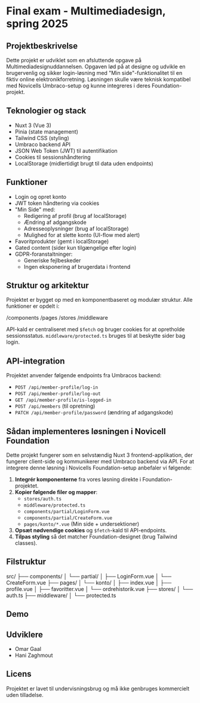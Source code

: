 # Final exam - Multimediadesign, spring 2025 

## Projektbeskrivelse

Dette projekt er udviklet som en afsluttende opgave på Multimediadesignuddannelsen. Opgaven lød på at designe og udvikle en brugervenlig og sikker login-løsning med "Min side"-funktionalitet til en fiktiv online elektronikforretning. Løsningen skulle være teknisk kompatibel med Novicells Umbraco-setup og kunne integreres i deres Foundation-projekt.

## Teknologier og stack

- Nuxt 3 (Vue 3)
- Pinia (state management)
- Tailwind CSS (styling)
- Umbraco backend API
- JSON Web Token (JWT) til autentifikation
- Cookies til sessionshåndtering
- LocalStorage (midlertidigt brugt til data uden endpoints)

## Funktioner

- Login og opret konto
- JWT token håndtering via cookies
- "Min Side" med:
  - Redigering af profil (brug af localStorage)
  - Ændring af adgangskode
  - Adresseoplysninger (brug af localStorage)
  - Mulighed for at slette konto (UI-flow med alert)
- Favoritprodukter (gemt i localStorage)
- Gated content (sider kun tilgængelige efter login)
- GDPR-foranstaltninger:
  - Generiske fejlbeskeder
  - Ingen eksponering af brugerdata i frontend

## Struktur og arkitektur

Projektet er bygget op med en komponentbaseret og modulær struktur. Alle funktioner er opdelt i:

/components
/pages
/stores
/middleware



API-kald er centraliseret med `$fetch` og bruger cookies for at opretholde sessionsstatus. `middleware/protected.ts` bruges til at beskytte sider bag login.

##  API-integration

Projektet anvender følgende endpoints fra Umbracos backend:

- `POST /api/member-profile/log-in`
- `POST /api/member-profile/log-out`
- `GET /api/member-profile/is-logged-in`
- `POST /api/members` (til opretning)
- `PATCH /api/member-profile/password` (ændring af adgangskode)

## Sådan implementeres løsningen i Novicell Foundation

Dette projekt fungerer som en selvstændig Nuxt 3 frontend-applikation, der fungerer client-side og kommunikerer med Umbraco backend via API. For at integrere denne løsning i Novicells Foundation-setup anbefaler vi følgende:

1. **Integrér komponenterne** fra vores løsning direkte i Foundation-projektet.
2. **Kopier følgende filer og mapper**:
   - `stores/auth.ts`
   - `middleware/protected.ts`
   - `components/partial/LoginForm.vue`
   - `components/partial/CreateForm.vue`
   - `pages/konto/*.vue` (Min side + undersektioner)
3. **Opsæt nødvendige cookies** og `$fetch`-kald til API-endpoints.
4. **Tilpas styling** så det matcher Foundation-designet (brug Tailwind classes).

## Filstruktur 


src/
├── components/
│ └── partial/
│ ├── LoginForm.vue
│ └── CreateForm.vue
├── pages/
│ └── konto/
│ ├── index.vue
│ ├── profile.vue
│ ├── favoritter.vue
│ └── ordrehistorik.vue
├── stores/
│ └── auth.ts
├── middleware/
│ └── protected.ts


##  Demo



##  Udviklere

- Omar Gaal
- Hani Zaghmout 

##  Licens

Projektet er lavet til undervisningsbrug og må ikke genbruges kommercielt uden tilladelse.